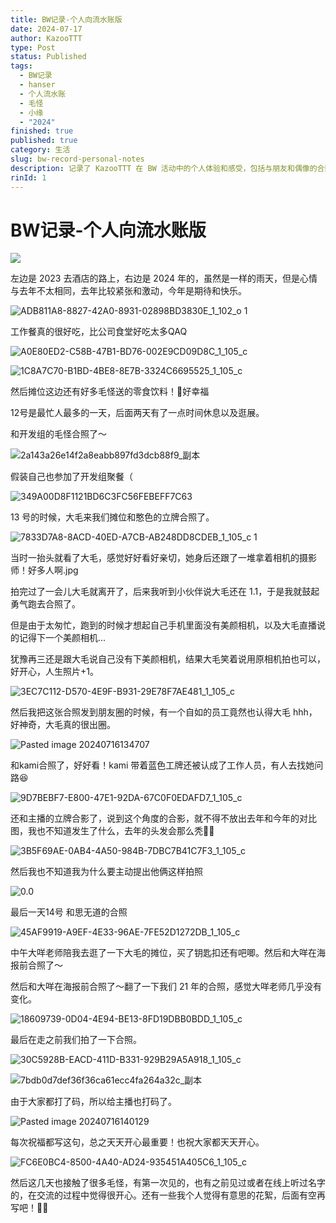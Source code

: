 ```yaml
---
title: BW记录-个人向流水账版
date: 2024-07-17
author: KazooTTT
type: Post
status: Published
tags:
  - BW记录
  - hanser
  - 个人流水账
  - 毛怪
  - 小缘
  - "2024"
finished: true
published: true
category: 生活
slug: bw-record-personal-notes
description: 记录了 KazooTTT 在 BW 活动中的个人体验和感受，包括与朋友和偶像的合照、工作餐和摊位的点滴。
rinId: 1
---
```


# BW记录-个人向流水账版

![](https://pictures.kazoottt.top/2024/07/20240717-BW2024.png)

左边是 2023 去酒店的路上，右边是 2024 年的，虽然是一样的雨天，但是心情与去年不太相同，去年比较紧张和激动，今年是期待和快乐。

![ADB811A8-8827-42A0-8931-02898BD3830E_1_102_o 1](https://pictures.kazoottt.top/2024/07/20240717-ADB811A8-8827-42A0-8931-02898BD3830E_1_102_o%201.jpeg)

工作餐真的很好吃，比公司食堂好吃太多QAQ

![A0E80ED2-C58B-47B1-BD76-002E9CD09D8C_1_105_c](https://pictures.kazoottt.top/2024/07/20240717-A0E80ED2-C58B-47B1-BD76-002E9CD09D8C_1_105_c.jpeg)

![1C8A7C70-B1BD-4BE8-8E7B-3324C6695525_1_105_c](https://pictures.kazoottt.top/2024/07/20240717-1C8A7C70-B1BD-4BE8-8E7B-3324C6695525_1_105_c.jpeg)

然后摊位这边还有好多毛怪送的零食饮料！🙏好幸福

12号是最忙人最多的一天，后面两天有了一点时间休息以及逛展。

和开发组的毛怪合照了～

![2a143a26e14f2a8eabb897fd3dcb88f9_副本](https://pictures.kazoottt.top/2024/07/20240717-2a143a26e14f2a8eabb897fd3dcb88f9_%E5%89%AF%E6%9C%AC.png)

假装自己也参加了开发组聚餐（

![349A00D8F1121BD6C3FC56FEBEFF7C63](https://pictures.kazoottt.top/2024/07/20240717-349A00D8F1121BD6C3FC56FEBEFF7C63.jpg)

13 号的时候，大毛来我们摊位和憨色的立牌合照了。

![7833D7A8-8ACD-40ED-A7CB-AB248DD8CDEB_1_105_c 1](https://pictures.kazoottt.top/2024/07/20240717-7833D7A8-8ACD-40ED-A7CB-AB248DD8CDEB_1_105_c%201.jpeg)

当时一抬头就看了大毛，感觉好好看好亲切，她身后还跟了一堆拿着相机的摄影师！好多人啊.jpg

拍完过了一会儿大毛就离开了，后来我听到小伙伴说大毛还在 1.1，于是我就鼓起勇气跑去合照了。

但是由于太匆忙，跑到的时候才想起自己手机里面没有美颜相机，以及大毛直播说的记得下一个美颜相机...

犹豫再三还是跟大毛说自己没有下美颜相机，结果大毛笑着说用原相机拍也可以，好开心，人生照片+1。

![3EC7C112-D570-4E9F-B931-29E78F7AE481_1_105_c](https://pictures.kazoottt.top/2024/07/20240717-3EC7C112-D570-4E9F-B931-29E78F7AE481_1_105_c.jpeg)

然后我把这张合照发到朋友圈的时候，有一个自如的员工竟然也认得大毛 hhh，好神奇，大毛真的很出圈。

![Pasted image 20240716134707](https://pictures.kazoottt.top/2024/07/20240717-Pasted%20image%2020240716134707.png)

和kami合照了，好好看！kami 带着蓝色工牌还被认成了工作人员，有人去找她问路😆

![9D7BEBF7-E800-47E1-92DA-67C0F0EDAFD7_1_105_c](https://pictures.kazoottt.top/2024/07/20240717-9D7BEBF7-E800-47E1-92DA-67C0F0EDAFD7_1_105_c.jpeg)

还和主播的立牌合影了，说到这个角度的合影，就不得不放出去年和今年的对比图，我也不知道发生了什么，去年的头发会那么秃🙇‍♀️

![3B5F69AE-0AB4-4A50-984B-7DBC7B41C7F3_1_105_c](https://pictures.kazoottt.top/2024/07/20240717-3B5F69AE-0AB4-4A50-984B-7DBC7B41C7F3_1_105_c.jpeg)

然后我也不知道我为什么要主动提出他俩这样拍照

![0.0](https://pictures.kazoottt.top/2024/07/20240717-0.0.png)

最后一天14号 和思无道的合照

![45AF9919-A9EF-4E33-96AE-7FE52D1272DB_1_105_c](https://pictures.kazoottt.top/2024/07/20240717-45AF9919-A9EF-4E33-96AE-7FE52D1272DB_1_105_c.jpeg)

中午大咩老师陪我去逛了一下大毛的摊位，买了钥匙扣还有吧唧。然后和大咩在海报前合照了～

然后和大咩在海报前合照了～翻了一下我们 21 年的合照，感觉大咩老师几乎没有变化。

![18609739-0D04-4E94-BE13-8FD19DBB0BDD_1_105_c](https://pictures.kazoottt.top/2024/07/20240717-18609739-0D04-4E94-BE13-8FD19DBB0BDD_1_105_c.jpeg)

最后在走之前我们拍了一下合照。

![30C5928B-EACD-411D-B331-929B29A5A918_1_105_c](https://pictures.kazoottt.top/2024/07/20240717-30C5928B-EACD-411D-B331-929B29A5A918_1_105_c.jpg)

![7bdb0d7def36f36ca61ecc4fa264a32c_副本](https://pictures.kazoottt.top/2024/07/20240717-7bdb0d7def36f36ca61ecc4fa264a32c_%E5%89%AF%E6%9C%AC.png)

由于大家都打了码，所以给主播也打码了。

![Pasted image 20240716140129](https://pictures.kazoottt.top/2024/07/20240717-Pasted%20image%2020240716140129.png)

每次祝福都写这句，总之天天开心最重要！也祝大家都天天开心。

![FC6E0BC4-8500-4A40-AD24-935451A405C6_1_105_c](https://pictures.kazoottt.top/2024/07/20240717-FC6E0BC4-8500-4A40-AD24-935451A405C6_1_105_c.jpeg)

然后这几天也接触了很多毛怪，有第一次见的，也有之前见过或者在线上听过名字的，在交流的过程中觉得很开心。还有一些我个人觉得有意思的花絮，后面有空再写吧！🙇‍♀️
